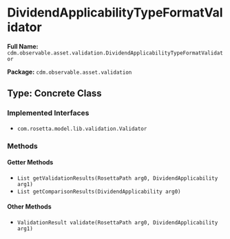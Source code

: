 # DividendApplicabilityTypeFormatValidator

**Full Name:** `cdm.observable.asset.validation.DividendApplicabilityTypeFormatValidator`

**Package:** `cdm.observable.asset.validation`

## Type: Concrete Class

### Implemented Interfaces

- `com.rosetta.model.lib.validation.Validator`

### Methods

#### Getter Methods

- `List getValidationResults(RosettaPath arg0, DividendApplicability arg1)`
- `List getComparisonResults(DividendApplicability arg0)`

#### Other Methods

- `ValidationResult validate(RosettaPath arg0, DividendApplicability arg1)`

